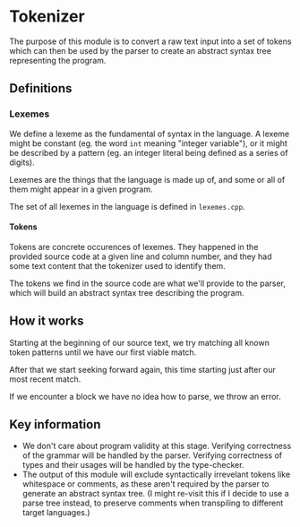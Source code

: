 # Tokenizer

The purpose of this module is to convert a raw text input into a set of tokens
which can then be used by the parser to create an abstract syntax tree
representing the program.

## Definitions

### Lexemes

We define a lexeme as the fundamental of syntax in the language. A lexeme
might be constant (eg. the word `int` meaning "integer variable"), or it might
be described by a pattern (eg. an integer literal being defined as a series of
digits).

Lexemes are the things that the language is made up of, and some or all of them
might appear in a given program.

The set of all lexemes in the language is defined in `lexemes.cpp`.

#### Tokens

Tokens are concrete occurences of lexemes. They happened in the provided source
code at a given line and column number, and they had some text content that the
tokenizer used to identify them.

The tokens we find in the source code are what we'll provide to the parser,
which will build an abstract syntax tree describing the program.

## How it works

Starting at the beginning of our source text, we try matching all known token
patterns until we have our first viable match.

After that we start seeking forward again, this time starting just after our
most recent match.

If we encounter a block we have no idea how to parse, we throw an error.

## Key information

* We don't care about program validity at this stage. Verifying correctness
of the grammar will be handled by the parser. Verifying correctness of
types and their usages will be handled by the type-checker.
* The output of this module will exclude syntactically irrevelant tokens like
whitespace or comments, as these aren't required by the parser to generate an
abstract syntax tree. (I might re-visit this if I decide to use a parse tree
instead, to preserve comments when transpiling to different target languages.)
